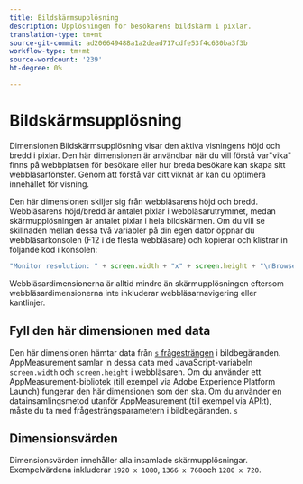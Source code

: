 ```yaml
---
title: Bildskärmsupplösning
description: Upplösningen för besökarens bildskärm i pixlar.
translation-type: tm+mt
source-git-commit: ad206649488a1a2dead717cdfe53f4c630ba3f3b
workflow-type: tm+mt
source-wordcount: '239'
ht-degree: 0%

---
```



# Bildskärmsupplösning

Dimensionen Bildskärmsupplösning visar den aktiva visningens höjd och bredd i pixlar. Den här dimensionen är användbar när du vill förstå var&quot;vika&quot; finns på webbplatsen för besökare eller hur breda besökare kan skapa sitt webbläsarfönster. Genom att förstå var ditt viknät är kan du optimera innehållet för visning.

Den här dimensionen skiljer sig från webbläsarens höjd och bredd. Webbläsarens höjd/bredd är antalet pixlar i webbläsarutrymmet, medan skärmupplösningen är antalet pixlar i hela bildskärmen. Om du vill se skillnaden mellan dessa två variabler på din egen dator öppnar du webbläsarkonsolen (F12 i de flesta webbläsare) och kopierar och klistrar in följande kod i konsolen:

```js
"Monitor resolution: " + screen.width + "x" + screen.height + "\nBrowser resolution: " + window.innerWidth + "x" + window.innerHeight;
```

Webbläsardimensionerna är alltid mindre än skärmupplösningen eftersom webbläsardimensionerna inte inkluderar webbläsarnavigering eller kantlinjer.

## Fyll den här dimensionen med data

Den här dimensionen hämtar data från [`s` frågesträngen](/help/implement/validate/query-parameters.md) i bildbegäranden. AppMeasurement samlar in dessa data med JavaScript-variabeln `screen.width` och `screen.height` i webbläsaren. Om du använder ett AppMeasurement-bibliotek (till exempel via Adobe Experience Platform Launch) fungerar den här dimensionen som den ska. Om du använder en datainsamlingsmetod utanför AppMeasurement (till exempel via API:t), måste du ta med frågesträngsparametern i bildbegäranden. `s`

## Dimensionsvärden

Dimensionsvärden innehåller alla insamlade skärmupplösningar. Exempelvärdena inkluderar `1920 x 1080`, `1366 x 768`och `1280 x 720`.
